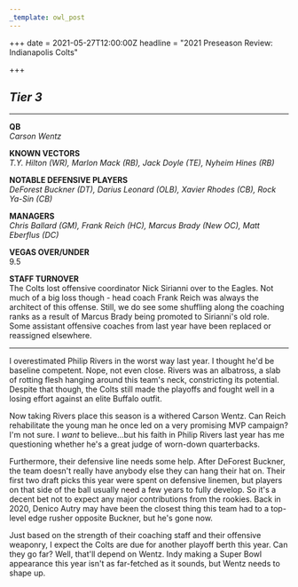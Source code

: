 ```yaml
---
_template: owl_post
---
```


+++
date = 2021-05-27T12:00:00Z
headline = "2021 Preseason Review: Indianapolis Colts"

+++
## **_Tier 3_**

***

**QB**  
_Carson Wentz_

**KNOWN VECTORS**  
_T.Y. Hilton (WR), Marlon Mack (RB), Jack Doyle (TE), Nyheim Hines (RB)_

**NOTABLE DEFENSIVE PLAYERS**  
_DeForest Buckner (DT), Darius Leonard (OLB), Xavier Rhodes (CB), Rock Ya-Sin (CB)_

**MANAGERS**  
_Chris Ballard (GM), Frank Reich (HC), Marcus Brady (New OC), Matt Eberflus (DC)_

**VEGAS OVER/UNDER**  
9\.5

**STAFF TURNOVER**  
The Colts lost offensive coordinator Nick Sirianni over to the Eagles. Not much of a big loss though - head coach Frank Reich was always the architect of this offense. Still, we do see some shuffling along the coaching ranks as a result of Marcus Brady being promoted to Sirianni's old role. Some assistant offensive coaches from last year have been replaced or reassigned elsewhere.

***

I overestimated Philip Rivers in the worst way last year. I thought he'd be baseline competent. Nope, not even close. Rivers was an albatross, a slab of rotting flesh hanging around this team's neck, constricting its potential. Despite that though, the Colts still made the playoffs and fought well in a losing effort against an elite Buffalo outfit.

Now taking Rivers place this season is a withered Carson Wentz. Can Reich rehabilitate the young man he once led on a very promising MVP campaign? I'm not sure. I _want_ to believe...but his faith in Philip Rivers last year has me questioning whether he's a great judge of worn-down quarterbacks.

Furthermore, their defensive line needs some help. After DeForest Buckner, the team doesn't really have anybody else they can hang their hat on. Their first two draft picks this year were spent on defensive linemen, but players on that side of the ball usually need a few years to fully develop. So it's a decent bet not to expect any major contributions from the rookies. Back in 2020, Denico Autry may have been the closest thing this team had to a top-level edge rusher opposite Buckner, but he's gone now.

Just based on the strength of their coaching staff and their offensive weaponry, I expect the Colts are due for another playoff berth this year. Can they go far? Well, that'll depend on Wentz. Indy making a Super Bowl appearance this year isn't as far-fetched as it sounds, but Wentz needs to shape up.
